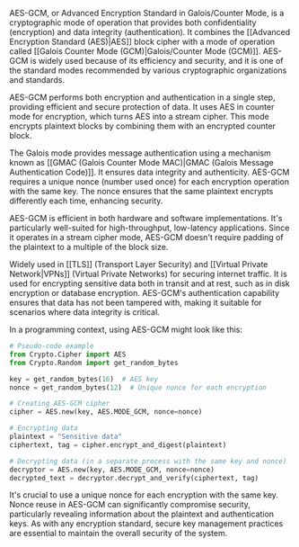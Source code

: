 AES-GCM, or Advanced Encryption Standard in Galois/Counter Mode, is a cryptographic mode of operation that provides both confidentiality (encryption) and data integrity (authentication). It combines the [[Advanced Encryption Standard (AES)|AES]] block cipher with a mode of operation called [[Galois Counter Mode (GCM)|Galois/Counter Mode (GCM)]]. AES-GCM is widely used because of its efficiency and security, and it is one of the standard modes recommended by various cryptographic organizations and standards.

AES-GCM performs both encryption and authentication in a single step, providing efficient and secure protection of data. It uses AES in counter mode for encryption, which turns AES into a stream cipher. This mode encrypts plaintext blocks by combining them with an encrypted counter block.

The Galois mode provides message authentication using a mechanism known as [[GMAC (Galois Counter Mode MAC)|GMAC (Galois Message Authentication Code)]]. It ensures data integrity and authenticity. AES-GCM requires a unique nonce (number used once) for each encryption operation with the same key. The nonce ensures that the same plaintext encrypts differently each time, enhancing security.

AES-GCM is efficient in both hardware and software implementations. It's particularly well-suited for high-throughput, low-latency applications. Since it operates in a stream cipher mode, AES-GCM doesn't require padding of the plaintext to a multiple of the block size.

Widely used in [[TLS]] (Transport Layer Security) and [[Virtual Private Network|VPNs]] (Virtual Private Networks) for securing internet traffic. It is used for encrypting sensitive data both in transit and at rest, such as in disk encryption or database encryption. AES-GCM's authentication capability ensures that data has not been tampered with, making it suitable for scenarios where data integrity is critical.

In a programming context, using AES-GCM might look like this:

```python
# Pseudo-code example
from Crypto.Cipher import AES
from Crypto.Random import get_random_bytes

key = get_random_bytes(16)  # AES key
nonce = get_random_bytes(12)  # Unique nonce for each encryption

# Creating AES-GCM cipher
cipher = AES.new(key, AES.MODE_GCM, nonce=nonce)

# Encrypting data
plaintext = "Sensitive data"
ciphertext, tag = cipher.encrypt_and_digest(plaintext)

# Decrypting data (in a separate process with the same key and nonce)
decryptor = AES.new(key, AES.MODE_GCM, nonce=nonce)
decrypted_text = decryptor.decrypt_and_verify(ciphertext, tag)
```

It's crucial to use a unique nonce for each encryption with the same key. Nonce reuse in AES-GCM can significantly compromise security, particularly revealing information about the plaintext and authentication keys. As with any encryption standard, secure key management practices are essential to maintain the overall security of the system.